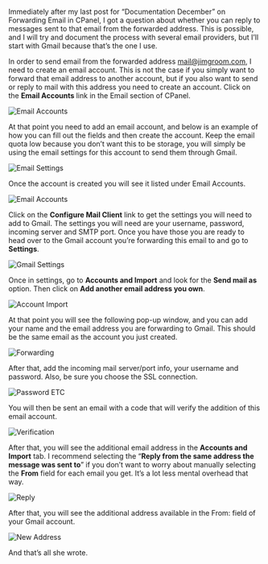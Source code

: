 Immediately after my last post for “Documentation December” on Forwarding Email in CPanel, I got a question about whether you can reply to messages sent to that email from the forwarded address. This is possible, and I will try and document the process with several email providers, but I’ll start with Gmail because that’s the one I use.

In order to send email from the forwarded address mail@jimgroom.com, I need to create an email account. This is not the case if you simply want to forward that email address to another account, but if you also want to send or reply to mail with this address you need to create an account. Click on the **Email Accounts** link in the Email section of CPanel.

![Email Accounts](http://imgur.com/0C4LQwV.png)

At that point you need to add an email account, and below is an example of how you can fill out the fields and then create the account. Keep the email quota low because you don’t want this to be storage, you will simply be using the email settings for this account to send them through Gmail.

![Email Settings](http://imgur.com/X7Ha47r.png)

Once the account is created you will see it listed under Email Accounts.

![Email Accounts](http://imgur.com/mRdtyTU.png)

Click on the **Configure Mail Client** link to get the settings you will need to add to Gmail. The settings you will need are your username, password, incoming server and SMTP port. Once you have those you are ready to head over to the Gmail account you’re forwarding this email to and go to **Settings**.

![Gmail Settings](http://imgur.com/CPVwxBO.png)

Once in settings, go to **Accounts and Import** and look for the **Send mail as** option. Then click on **Add another email address you own**.

![Account Import](http://imgur.com/gLEmAP3.png)

At that point you will see the following pop-up window, and you can add your name and the email address you are forwarding to Gmail. This should be the same email as the account you just created.

![Forwarding](http://imgur.com/k4waOr2.png)

After that, add the incoming mail server/port info, your username and password. Also, be sure you choose the SSL connection.

![Password ETC](http://imgur.com/UvKFB6H.png)

You will then be sent an email with a code that will verify the addition of this email account.

![Verification](http://imgur.com/zwVYBkB.png)

After that, you will see the additional email address in the **Accounts and Import** tab. I recommend selecting the “**Reply from the same address the message was sent to**” if you don’t want to worry about manually selecting the **From** field for each email you get. It’s a lot less mental overhead that way.

![Reply](http://imgur.com/QKPSOQx.png)

After that, you will see the additional address available in the From: field of your Gmail account. 

![New Address](http://imgur.com/xAUFbTF.png)

And that’s all she wrote.